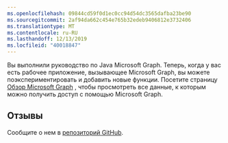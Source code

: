```yaml
---
ms.openlocfilehash: 09844cd59f0d1ec0cc94d54dc3565dafba23be90
ms.sourcegitcommit: 2af94da662c454e765b32edeb9406812e3732406
ms.translationtype: MT
ms.contentlocale: ru-RU
ms.lasthandoff: 12/13/2019
ms.locfileid: "40018847"
---
```

<!-- markdownlint-disable MD002 MD041 -->

Вы выполнили руководство по Java Microsoft Graph. Теперь, когда у вас есть рабочее приложение, вызывающее Microsoft Graph, вы можете поэкспериментировать и добавить новые функции. Посетите страницу [Обзор Microsoft Graph](/graph/overview) , чтобы просмотреть все данные, к которым можно получить доступ с помощью Microsoft Graph.

## <a name="feedback"></a>Отзывы

Сообщите о нем в [репозиторий GitHub](https://github.com/microsoftgraph/msgraph-training-java).
